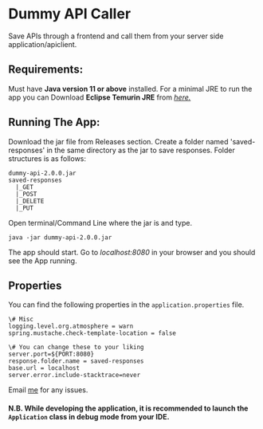 # Dummy API Caller

Save APIs through a frontend and call them from your server side application/apiclient.

## Requirements:

Must have **Java version 11 or above** installed. For a minimal JRE to run the app you can Download **Eclipse Temurin JRE** from *[here.](https://adoptium.net/temurin/releases/?version=11)*

## Running The App:

Download the jar file from Releases section. Create a folder named 'saved-responses' in the same directory as the jar to save responses. Folder structures is as follows:

```
dummy-api-2.0.0.jar
saved-responses
  |_GET
  |_POST
  |_DELETE
  |_PUT
```
Open terminal/Command Line where the jar is and type.

```java -jar dummy-api-2.0.0.jar```

The app should start. Go to *localhost:8080* in your browser and you should see the App running.

## Properties

You can find the following properties in the `application.properties` file. 

```
\# Misc
logging.level.org.atmosphere = warn 
spring.mustache.check-template-location = false

\# You can change these to your liking
server.port=${PORT:8080} 
response.folder.name = saved-responses
base.url = localhost
server.error.include-stacktrace=never

```

Email [me](mailto:ad1whqv2q@mozmail.com) for any issues.

#### N.B. While developing the application, it is recommended to launch the `Application` class in debug mode from your IDE.
